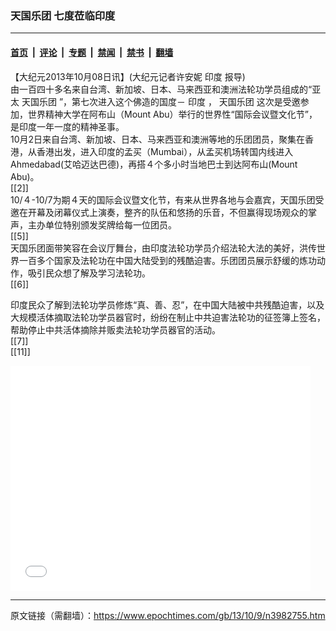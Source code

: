 ### 天国乐团 七度莅临印度

---

#### [首页](../../../..?n3982755) &nbsp;|&nbsp; [评论](../../../../../epoch-comment?n3982755) &nbsp;|&nbsp; [专题](../../../../../epoch-special?n3982755) &nbsp;|&nbsp; [禁闻](../../../../../epoch-news?n3982755) &nbsp;|&nbsp; [禁书](../../../../../books?n3982755) &nbsp;|&nbsp; [翻墙](https://github.com/gfw-breaker/nogfw/blob/master/README.md?n3982755)


<div class="post_content" id="artbody" itemprop="articleBody">
 <!-- article content begin -->
 <p>
  【大纪元2013年10月08日讯】(大纪元记者许安妮
  <ok href="https://www.epochtimes.com/gb/tag/%E5%8D%B0%E5%BA%A6.html">
   印度
  </ok>
  报导)
  <br/>
  由一百四十多名来自台湾、新加坡、日本、马来西亚和澳洲法轮功学员组成的“亚太
  <ok href="https://www.epochtimes.com/gb/tag/%E5%A4%A9%E5%9B%BD%E4%B9%90%E5%9B%A2.html">
   天国乐团
  </ok>
  ”，第七次进入这个佛造的国度－
  <ok href="https://www.epochtimes.com/gb/tag/%E5%8D%B0%E5%BA%A6.html">
   印度
  </ok>
  ，
  <ok href="https://www.epochtimes.com/gb/tag/%E5%A4%A9%E5%9B%BD%E4%B9%90%E5%9B%A2.html">
   天国乐团
  </ok>
  这次是受邀参加，世界精神大学在阿布山（Mount Abu）举行的世界性“国际会议暨文化节”，是印度一年一度的精神圣事。
  <br/>
  <ok href=" https://i.epochtimes.com/assets/uploads/2013/10/1310090634131917-600x400.jpg" rel="noreferrer noopener" target="_blank">
   <img alt="" class="size-large wp-image-6753222" src="https://i.epochtimes.com/assets/uploads/2013/10/1310090634131917-600x400.jpg" title=""/>
  </ok>
  <br/>
  10月2日来自台湾、新加坡、日本、马来西亚和澳洲等地的乐团团员，聚集在香港，从香港出发，进入印度的孟买（Mumbai），从孟买机场转国内线进入Ahmedabad(艾哈迈达巴德)，再搭４个多小时当地巴士到达阿布山(Mount Abu)。
  <br/>
  [[2]]
  <br/>
  <ok href=" https://i.epochtimes.com/assets/uploads/2013/10/1310090634001917-600x400.jpg" rel="noreferrer noopener" target="_blank">
   <img alt="" class="size-large wp-image-6753233" src="https://i.epochtimes.com/assets/uploads/2013/10/1310090634001917-600x400.jpg" title=""/>
  </ok>
  <br/>
  10/４-10/7为期４天的国际会议暨文化节，有来从世界各地与会嘉宾，天国乐团受邀在开幕及闭幕仪式上演奏，整齐的队伍和悠扬的乐音，不但赢得现场观众的掌声，主办单位特别颁发奖牌给每一位团员。
  <br/>
  [[5]]
  <br/>
  <ok href=" https://i.epochtimes.com/assets/uploads/2013/10/1310090635031917-600x400.jpg" rel="noreferrer noopener" target="_blank">
   <img alt="" class="size-large wp-image-6753243" src="https://i.epochtimes.com/assets/uploads/2013/10/1310090635031917-600x400.jpg" title=""/>
  </ok>
  <br/>
  天国乐团面带笑容在会议厅舞台，由印度法轮功学员介绍法轮大法的美好，洪传世界一百多个国家及法轮功在中国大陆受到的残酷迫害。乐团团员展示舒缓的炼功动作，吸引民众想了解及学习法轮功。
  <br/>
  [[6]]
  <br/>
  <ok href=" https://i.epochtimes.com/assets/uploads/2013/10/1310090635151917-600x400.jpg" rel="noreferrer noopener" target="_blank">
   <img alt="" class="size-large wp-image-6753253" src="https://i.epochtimes.com/assets/uploads/2013/10/1310090635151917-600x400.jpg" title=""/>
  </ok>
 </p>
 <p>
  印度民众了解到法轮功学员修炼“真、善、忍”，在中国大陆被中共残酷迫害，以及大规模活体摘取法轮功学员器官时，纷纷在制止中共迫害法轮功的征签簿上签名，帮助停止中共活体摘除并贩卖法轮功学员器官的活动。
  <br/>
  [[7]]
  <br/>
  <ok href=" https://i.epochtimes.com/assets/uploads/2013/10/1310090635261917-600x400.jpg" rel="noreferrer noopener" target="_blank">
   <img alt="" class="size-large wp-image-6753266" src="https://i.epochtimes.com/assets/uploads/2013/10/1310090635261917-600x400.jpg" title=""/>
  </ok>
  <br/>
  [[11]]
  <br/>
  <ok href=" https://i.epochtimes.com/assets/uploads/2013/10/1310090636461917-600x400.jpg" rel="noreferrer noopener" target="_blank">
   <img alt="" class="size-large wp-image-6753275" src="https://i.epochtimes.com/assets/uploads/2013/10/1310090636461917-600x400.jpg" title=""/>
  </ok>
 </p>
 <p>
  <object height="360" width="480">
   <param name="movie" value="//www.youtube.com/v/8xK6uXNrn9Q?hl=zh_TW&amp;version=3"/>
   <param name="allowFullScreen" value="true"/>
   <param name="allowscriptaccess" value="always"/>
   <embed allowfullscreen="true" allowscriptaccess="always" height="360" src="//www.youtube.com/v/8xK6uXNrn9Q?hl=zh_TW&amp;version=3" type="application/x-shockwave-flash" width="480"/>
  </object>
 </p>
 <p>
  <!-- article content end -->
  <div id="below_article_ad">
  </div>
 </p>
</div>


---

原文链接（需翻墙）：https://www.epochtimes.com/gb/13/10/9/n3982755.htm